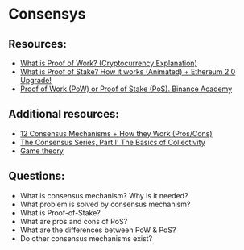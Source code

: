 # Consensys

## Resources:

* [What is Proof of Work? (Cryptocurrency Explanation)](https://www.youtube.com/watch?v=XLcWy1uV8YM)
* [What is Proof of Stake? How it works (Animated) + Ethereum 2.0 Upgrade!](https://www.youtube.com/watch?v=x83EVUZ_EWo)
* [Proof of Work (PoW) or Proof of Stake (PoS). Binance Academy](https://academy.binance.com/en/articles/proof-of-work-vs-proof-of-stake)

## Additional resources:
* [12 Consensus Mechanisms + How they Work (Pros/Cons)](https://www.youtube.com/watch?v=3QCykHU89To)
* [The Consensus Series, Part I: The Basics of Collectivity](https://blog.coinfund.io/the-consensus-series-part-i-the-basics-of-collectivity-a11d76ff4d5d)
* [Game theory](https://academy.binance.com/en/articles/game-theory-and-cryptocurrencies)

## Questions:

* What is consensus mechanism? Why is it needed?
* What problem is solved by consensus mechanism?
* What is Proof-of-Stake?
* What are pros and cons of PoS?
* What are the differences between PoW & PoS? 
* Do other consensus mechanisms exist?
